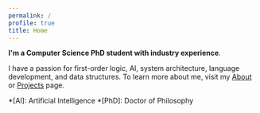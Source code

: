 ```yaml
---
permalink: /
profile: true
title: Home
---
```


**I'm a Computer Science PhD student with industry experience**. 

I have a passion for first-order logic, AI, system architecture, language development, and data structures. To learn more about me, visit my [About]({{site.baseurl}}/about) or [Projects]({{site.baseurl}}/projects) page.

*[AI]: Artificial Intelligence
*[PhD]: Doctor of Philosophy